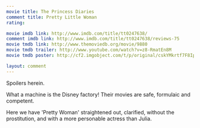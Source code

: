 ```yaml
---
movie title: The Princess Diaries
comment title: Pretty Little Woman
rating: 

movie imdb link: http://www.imdb.com/title/tt0247638/
comment imdb link: http://www.imdb.com/title/tt0247638/reviews-75
movie tmdb link: http://www.themoviedb.org/movie/9880
movie tmdb trailer: http://www.youtube.com/watch?v=z8-RmatEn8M
movie tmdb poster: http://cf2.imgobject.com/t/p/original/cskYMkrtf7F8IpceWicxQdBkTT5.jpg

layout: comment
---
```


Spoilers herein.

What a machine is the Disney factory! Their movies are safe, formulaic and competent.

Here we have 'Pretty Woman' straightened out, clarified, without the prostitution, and with a more personable actress than Julia.
